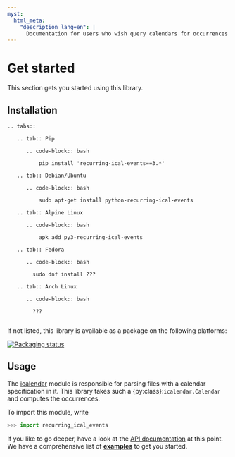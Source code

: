 ```yaml
---
myst:
  html_meta:
    "description lang=en": |
      Documentation for users who wish query calendars for occurrences of events and other components.
---
```


# Get started

This section gets you started using this library.

## Installation

```{eval-rst}
.. tabs::

   .. tab:: Pip

      .. code-block:: bash

          pip install 'recurring-ical-events==3.*'

   .. tab:: Debian/Ubuntu

      .. code-block:: bash

          sudo apt-get install python-recurring-ical-events

   .. tab:: Alpine Linux

      .. code-block:: bash

          apk add py3-recurring-ical-events

   .. tab:: Fedora

      .. code-block:: bash

        sudo dnf install ???

   .. tab:: Arch Linux

      .. code-block:: bash

        ???


```


If not listed, this library is available as a package on the following platforms:

[![Packaging status](https://repology.org/badge/vertical-allrepos/python%3Arecurring-ical-events.svg?columns=3)](https://repology.org/project/python%3Arecurring-ical-events/versions)

## Usage

The [icalendar] module is responsible for parsing files with a calendar specification in it.
This library takes such a {py:class}:`icalendar.Calendar` and computes the occurrences.

To import this module, write

```python
>>> import recurring_ical_events
```

If you like to go deeper, have a look at the [API documentation](../reference/api) at this point.
We have a comprehensive list of **[examples]** to get you started.

[icalendar]: https://icalendar.readthedocs.io
[examples]: ../examples/index.rst
